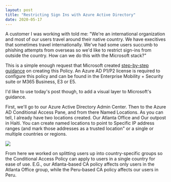 ```yaml
---
layout: post
title: "Restricting Sign Ins with Azure Active Directory"
date: 2020-05-17
---
```


A customer I was working with told me: "We're an international organization and most of our users travel around their native country. We
have execitives that sometimes travel internationally. We've had some users succumb to phishing attempts from overseas so we'd like to
restrict sign-ins from outside the country. How can we do this with the Microsoft stack?"

This is a simple enough request that Microsoft created [step-by-step guidance](https://docs.microsoft.com/en-us/azure/active-directory/conditional-access/howto-conditional-access-policy-location)
on creating this Policy. An Azure AD P1/P2 license is required to configure this policy and can be found in the Enterprise Mobility + Security suite or M365 Business, E3 or E5.

I'd like to use today's post though, to add a visual layer to Microsoft's guidance.

First, we'll go to our Azure Active Directory Admin Center. Then to the Azure AD Conditional Access Pane, and from there Named Locations.
As you can tell, I already have two locations created. Our Atlanta Office and Our outpost in Haiti. You can create named locations to point to Specific IP address ranges (and mark
those addresses as a trusted location" or a single or multiple countries or regions.

<img src="{{ site.baseurl }}/assets/TrustedLocationCA1.png">

From here we worked on splitting users up into country-specific groups so the Conditional Access Policy can apply to users in a single country for ease of use. E.G., our Atlanta-based CA policy affects only users in the Atlanta Office group, while the Peru-based CA policy affects our users in Peru.
